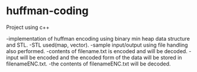 # huffman-coding
Project using c++ 

-implementation of huffman encoding using binary min heap data structure and STL.
-STL used(map, vector).
-sample input/output using file handling also performed.
-contents of filename.txt is encoded and will be decoded.
-input will be encoded and the encoded form of the data will be stored in filenameENC.txt.
-the contents of filenameENC.txt will be decoded.
